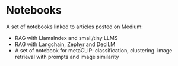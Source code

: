 # Notebooks
A set of notebooks linked to articles posted on Medium:
* RAG with LlamaIndex and small/tiny LLMS
* RAG with Langchain, Zephyr and DeciLM
* A set of notebook for metaCLIP: classification, clustering. image retrieval with prompts and image similarity
